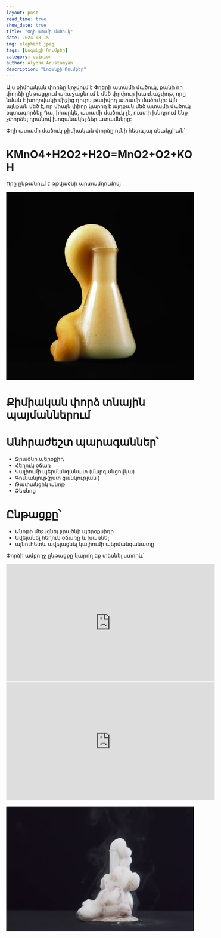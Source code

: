 ```yaml
---
layout: post
read_time: true
show_date: true
title: "Փղի ատամի մածուկ"
date: 2024-08-15
img: elephant.jpeg
tags: [Լոգանքի Ռումբեր]
category: opinion
author: Alyona Arustamyan
description: "Լոգանքի Ռումբեր"
---
```



Այս քիմիական փորձը կոչվում է Փղերի ատամի մածուկ, քանի որ փորձի ընթացքում առաջացնում է մեծ փրփուր խառնաշփոթ, 
որը նման է խողովակի միջից դուրս թափվող ատամի մածուկի:
Այն այնքան մեծ է, որ միայն փիղը կարող է այդքան մեծ ատամի մածուկ օգտագործել:
Դա, իհարկե, ատամի մածուկ չէ, ուստի խնդրում ենք չփորձել դրանով խոզանակել ձեր ատամները: 

Փղի ատամի մածուկ քիմիական փորձը ունի հետևյալ ռեակցիան՝ 

# KMnO4+H2O2+H2O=MnO2+O2+KOH

Որը ընթանում է թթվածնի արտամղումով:

![Փղի ատամի մածուկ](./assets/elephant_1.jpeg)

# Քիմիական փորձ տնային պայմաններում 
# Անհրաժեշտ պարագաններ՝
- Ջրածնի պերօքիդ
- Հեղուկ օճառ
- Կալիումի պերմանգանատ (մարգանցովկա)
- Գունանյութ(ըստ ցանկության )
- Թափանցիկ անոթ
- Ձեռնոց
#  Ընթացքը՝
- Անոթի մեջ լցնել ջրածնի պերօքսիդը
- Ավելանել հեղուկ օճառը և խառնել
- այնուհետև ավելացնել կալիումի պերմանգանատը

Փորձի ամբողջ ընթացքը կարող եք տեսնել ստորև՝


<iframe width="560" height="315" src="https://www.youtube.com/embed/QBCYHkDlZGs" title="Լոգանքի ռումբեր" frameborder="0" allow="accelerometer; autoplay; clipboard-write; encrypted-media; gyroscope; picture-in-picture" allowfullscreen></iframe>

<iframe width="560" height="315" src="https://www.youtube.com/embed/SM82lh5LZCI" title="Լոգանքի ռումբեր" frameborder="0" allow="accelerometer; autoplay; clipboard-write; encrypted-media; gyroscope; picture-in-picture" allowfullscreen></iframe>


![Փղի ատամի մածուկ](./assets/elephant_2.jpeg)
